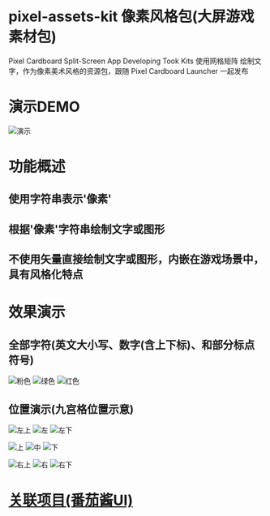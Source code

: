 # pixel-assets-kit 像素风格包(大屏游戏素材包)
Pixel Cardboard Split-Screen App Developing Took Kits
使用网格矩阵 绘制文字，作为像素美术风格的资源包，跟随 Pixel Cardboard Launcher 一起发布

# 演示DEMO

![演示](/pic/pixel_large.png)

# 功能概述

## 使用字符串表示'像素'

## 根据'像素'字符串绘制文字或图形

## 不使用矢量直接绘制文字或图形，内嵌在游戏场景中，具有风格化特点

# 效果演示

## 全部字符(英文大小写、数字(含上下标)、和部分标点符号)

![粉色](/pic/pink_all.png)
![绿色](/pic/green_all.png)
![红色](/pic/red_all.png)

## 位置演示(九宫格位置示意)

![左上](/pic/topleft.png)
![左](/pic/centerleft.png)
![左下](/pic/bottomleft.png)

![上](/pic/topcenter.png)
![中](/pic/center.png)
![下](/pic/bottomcenter.png)

![右上](/pic/topright.png)
![右](/pic/centerright.png)
![右下](/pic/bottomright.png)

# [关联项目(番茄酱UI)](https://pub.dev/packages/ketchup_ui)